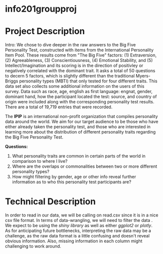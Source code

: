 # info201groupproj
# Project Description

Intro:
We chose to dive deeper in the raw answers to the Big Five Personality Test, constructed with items from the International Personality Item Pool. These results come from "The Big Five" factors: (1) Extraversion, (2) Agreeableness, (3) Conscientiousness, (4) Emotional Stability, and (5) Intellect/Imagination and its scoring is in the direction of positivley or negatively correlated with the dominant trait. It asks a total of 50 questions to decern 5 factors, which is slightly different than the traditional Myers-Briggs personality types (MBTI) that only tested for four different traits. This data set also collects some additional information on the users of this survey. Data such as race, age, english as first language: engnat, gender, dominant hand, how the participant located the test: source, and country of origin were included along with the corresponding personality test results. There are a total of 19,719 entries that were recorded.

The **IPIP** is an international non-profit organization that compiles personality data around the world. We aim for our target audience to be those who have either already taken the personality test, and those who are interested in learning more about the distribution of different personality traits regarding the Big Five Personality Test.

**Questions:**
1. What personality traits are common in certain parts of the world in comparison to where I live?
2. Where are the overlaps or commonalities between two or more different personality types?
3. How might filtering by gender, age or other info reveal further information as to who this personality test participants are?

# Technical Description
In order to read in our data, we will be calling on read.csv since it is in a nice csv file format. In terms of data-wrangling, we will need to filter the data . We expect to be using the _shiny library_ as well as either _ggplot2_ or _plotly_. As for anticipating future bottlenecks, interpreting the raw data may be a challenge, as the raw data format is a little confusing and doesn't reveal obvious information. Also, missing information in each column might challenging to work around.
